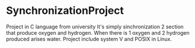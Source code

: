 # SynchronizationProject
Project in C language from university
It's simply sinchronization 2 section that produce oxygen and hydrogen. When there is 1 oxygen and 2 hydrogen produced arises water. Project include system V and POSIX in Linux.
